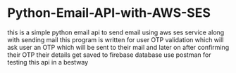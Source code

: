 # Python-Email-API-with-AWS-SES
this is a simple python email api to send email using aws ses service
along with sending mail this program is written for user OTP validation which will ask user an OTP which will be sent to their mail and later on after confirming their OTP their details get saved to firebase database
use postman for testing this api in a bestway
